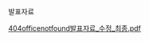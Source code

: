 발표자료

[404officenotfound발표자료_수정_최종.pdf](https://github.com/user-attachments/files/19445435/404officenotfound._._.pdf)
